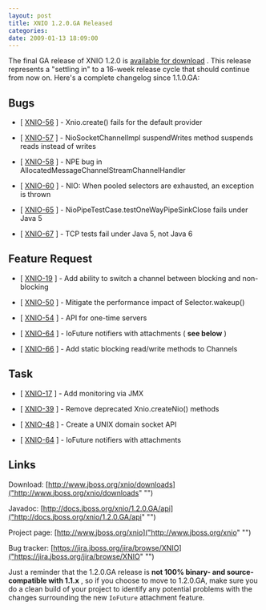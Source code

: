 ```yaml
---
layout: post
title: XNIO 1.2.0.GA Released
categories: 
date: 2009-01-13 18:09:00
---
```

 The final GA release of XNIO 1.2.0 is [available for download]("http://www.jboss.org/xnio/downloads" "") . This release represents a "settling in" to a 16-week release cycle that should continue from now on. Here's a complete changelog since 1.1.0.GA:

##   Bugs

* [ [XNIO-56]("https://jira.jboss.org/jira/browse/XNIO-56" "") ] - Xnio.create() fails for the default provider

* [ [XNIO-57]("https://jira.jboss.org/jira/browse/XNIO-57" "") ] - NioSocketChannelImpl suspendWrites method suspends reads instead of writes

* [ [XNIO-58]("https://jira.jboss.org/jira/browse/XNIO-58" "") ] - NPE bug in AllocatedMessageChannelStreamChannelHandler

* [ [XNIO-60]("https://jira.jboss.org/jira/browse/XNIO-60" "") ] - NIO: When pooled selectors are exhausted, an exception is thrown

* [ [XNIO-65]("https://jira.jboss.org/jira/browse/XNIO-65" "") ] - NioPipeTestCase.testOneWayPipeSinkClose fails under Java 5

* [ [XNIO-67]("https://jira.jboss.org/jira/browse/XNIO-67" "") ] - TCP tests fail under Java 5, not Java 6

##   Feature Request

* [ [XNIO-19]("https://jira.jboss.org/jira/browse/XNIO-19" "") ] - Add ability to switch a channel between blocking and non-blocking

* [ [XNIO-50]("https://jira.jboss.org/jira/browse/XNIO-50" "") ] - Mitigate the performance impact of Selector.wakeup()

* [ [XNIO-54]("https://jira.jboss.org/jira/browse/XNIO-54" "") ] - API for one-time servers

* [ [XNIO-64]("https://jira.jboss.org/jira/browse/XNIO-64" "") ] - IoFuture notifiers with attachments ( **see below** )

* [ [XNIO-66]("https://jira.jboss.org/jira/browse/XNIO-66" "") ] - Add static blocking read/write methods to Channels

##   Task

* [ [XNIO-17]("https://jira.jboss.org/jira/browse/XNIO-17" "") ] - Add monitoring via JMX

* [ [XNIO-39]("https://jira.jboss.org/jira/browse/XNIO-39" "") ] - Remove deprecated Xnio.createNio() methods

* [ [XNIO-48]("https://jira.jboss.org/jira/browse/XNIO-48" "") ] - Create a UNIX domain socket API

* [ [XNIO-64]("https://jira.jboss.org/jira/browse/XNIO-64" "") ] - IoFuture notifiers with attachments

##   Links

Download: [http://www.jboss.org/xnio/downloads]("http://www.jboss.org/xnio/downloads" "")

Javadoc: [http://docs.jboss.org/xnio/1.2.0.GA/api]("http://docs.jboss.org/xnio/1.2.0.GA/api" "")

Project page: [http://www.jboss.org/xnio]("http://www.jboss.org/xnio" "")

Bug tracker: [https://jira.jboss.org/jira/browse/XNIO]("https://jira.jboss.org/jira/browse/XNIO" "")

Just a reminder that the 1.2.0.GA release is **not 100% binary- and source-compatible with 1.1.x** , so if you choose to move to 1.2.0.GA, make sure you do a clean build of your project to identify any potential problems with the changes surrounding the new `IoFuture` attachment feature.